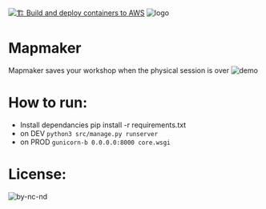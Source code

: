 [![🏗 Build and deploy containers to AWS](https://github.com/two-trick-pony-NL/mapmaker/actions/workflows/deploy.yml/badge.svg)](https://github.com/two-trick-pony-NL/mapmaker/actions/workflows/deploy.yml)
![logo](https://user-images.githubusercontent.com/71013416/223648375-3462132b-9e69-4ce6-b8d6-3ace8256adbd.png)

# Mapmaker
Mapmaker saves your workshop when the physical session is over
![demo](https://user-images.githubusercontent.com/71013416/223648277-8662e657-6e8e-42ae-b34f-c9070de68917.jpeg)

# How to run: 
- Install dependancies pip install -r requirements.txt
- on DEV `python3 src/manage.py runserver`
- on PROD `gunicorn-b 0.0.0.0:8000 core.wsgi`

# License:
![by-nc-nd](https://user-images.githubusercontent.com/71013416/230729888-010487e6-f7ea-4a55-9ae8-ea670e57e7a0.png)

